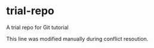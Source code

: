 # trial-repo
A trial repo for Git tutorial

This line was modified manually during conflict resoution.